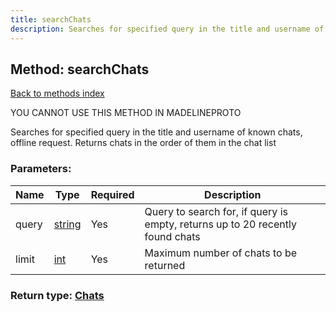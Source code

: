 ```yaml
---
title: searchChats
description: Searches for specified query in the title and username of known chats, offline request. Returns chats in the order of them in the chat list
---
```

## Method: searchChats  
[Back to methods index](index.md)


YOU CANNOT USE THIS METHOD IN MADELINEPROTO


Searches for specified query in the title and username of known chats, offline request. Returns chats in the order of them in the chat list

### Parameters:

| Name     |    Type       | Required | Description |
|----------|---------------|----------|-------------|
|query|[string](../types/string.md) | Yes|Query to search for, if query is empty, returns up to 20 recently found chats|
|limit|[int](../types/int.md) | Yes|Maximum number of chats to be returned|


### Return type: [Chats](../types/Chats.md)


